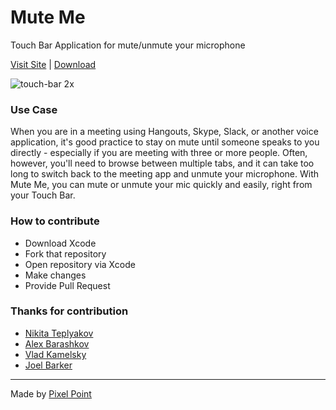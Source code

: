 # Mute Me
Touch Bar Application for mute/unmute your microphone

[Visit Site](https://muteme.pixelpoint.io/) | [Download](https://muteme.pixelpoint.io/)

![touch-bar 2x](https://cloud.githubusercontent.com/assets/2697570/26759775/a67c47e2-4921-11e7-8f71-53b197b5e893.jpg)

### Use Case

When you are in a meeting using Hangouts, Skype, Slack, or another voice application, it's good practice to stay on mute until someone speaks to you directly - especially if you are meeting with three or more people. Often, however, you'll need to browse between multiple tabs, and it can take too long to switch back to the meeting app and unmute your microphone. With Mute Me, you can mute or unmute your mic quickly and easily, right from your Touch Bar.

### How to contribute

- Download Xcode
- Fork that repository
- Open repository via Xcode 
- Make changes
- Provide Pull Request

### Thanks for contribution
- [Nikita Teplyakov](https://github.com/tplkn)
- [Alex Barashkov](https://github.com/lnikell)
- [Vlad Kamelsky](https://www.facebook.com/vlad.kamelsky)
- [Joel Barker](https://github.com/j-cimb-barker)

---
Made by [Pixel Point](https://pixelpoint.io)
